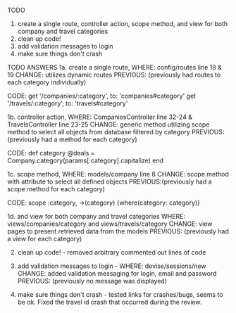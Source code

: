 TODO
1. create a single route, controller action, scope method, and view for both company and travel categories
2. clean up code!
3. add validation messages to login
4. make sure things don't crash

TODO ANSWERS
1a. create a single route,
  WHERE: config/routes line 18 & 19
  CHANGE: utilizes dynamic routes
  PREVIOUS: (previously had routes to each category individually)

  CODE:  get '/companies/:category', to: 'companies#category'
         get '/travels/:category', to: 'travels#category'

1b. controller action,
  WHERE: CompaniesController line 32-24 & TravelsController line 23-25
  CHANGE: generic method utilizing scope method to select all objects from database filtered by category
  PREVIOUS: (previously had a method for each category)

  CODE: def category
          @deals = Company.category(params[:category].capitalize)
        end

1c. scope method,
  WHERE: models/company line 8
  CHANGE: scope method with attribute to select all defined objects
  PREVIOUS:(previously had a scope method for each category)

  CODE: scope :category, ->(category) {where(category: category)}

1d. and view for both company and travel categories
  WHERE: views/companies/category and views/travels/category
  CHANGE: view pages to present retrieved data from the models
  PREVIOUS: (previously had a view for each category)

2. clean up code! - removed arbitrary commented out lines of code

3. add validation messages to login -
  WHERE: devise/sessions/new
  CHANGE: added validation messaging for login, email and password
  PREVIOUS: (previously no message was displayed)

4. make sure things don't crash - tested links for crashes/bugs, seems to be ok. Fixed the travel id crash that occurred during the review.
